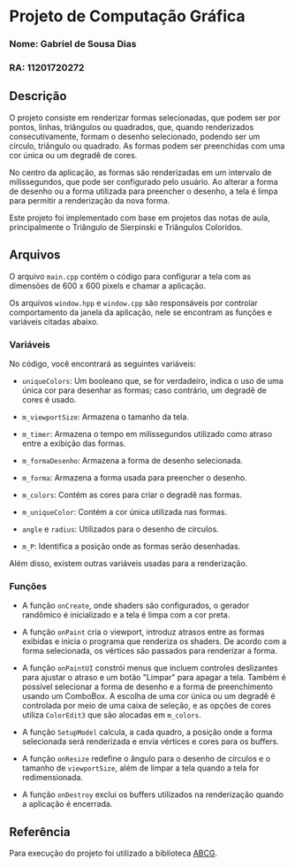 # Projeto de Computação Gráfica

### Nome: Gabriel de Sousa Dias
### RA: 11201720272

## Descrição

O projeto consiste em renderizar formas selecionadas, que podem ser por pontos, linhas, triângulos ou quadrados, que, quando renderizados consecutivamente, formam o desenho selecionado, podendo ser um círculo, triângulo ou quadrado. As formas podem ser preenchidas com uma cor única ou um degradê de cores.

No centro da aplicação, as formas são renderizadas em um intervalo de milissegundos, que pode ser configurado pelo usuário. Ao alterar a forma de desenho ou a forma utilizada para preencher o desenho, a tela é limpa para permitir a renderização da nova forma.

Este projeto foi implementado com base em projetos das notas de aula, principalmente o Triângulo de Sierpinski e Triângulos Coloridos.

## Arquivos

O arquivo `main.cpp` contém o código para configurar a tela com as dimensões de 600 x 600 pixels e chamar a aplicação.

Os arquivos `window.hpp` e `window.cpp` são responsáveis por controlar comportamento da janela da aplicação, nele se encontram as funções e variáveis citadas abaixo. 

### Variáveis

No código, você encontrará as seguintes variáveis:

- `uniqueColors`: Um booleano que, se for verdadeiro, indica o uso de uma única cor para desenhar as formas; caso contrário, um degradê de cores é usado.

- `m_viewportSize`: Armazena o tamanho da tela.

- `m_timer`: Armazena o tempo em milissegundos utilizado como atraso entre a exibição das formas.

- `m_formaDesenho`: Armazena a forma de desenho selecionada.

- `m_forma`: Armazena a forma usada para preencher o desenho.

- `m_colors`: Contém as cores para criar o degradê nas formas.

- `m_uniqueColor`: Contém a cor única utilizada nas formas.

- `angle` e `radius`: Utilizados para o desenho de círculos.

- `m_P`: Identifica a posição onde as formas serão desenhadas.

Além disso, existem outras variáveis usadas para a renderização.

### Funções

- A função `onCreate`, onde shaders são configurados, o gerador randômico é inicializado e a tela é limpa com a cor preta.

- A função `onPaint` cria o viewport, introduz atrasos entre as formas exibidas e inicia o programa que renderiza os shaders. De acordo com a forma selecionada, os vértices são passados para renderizar a forma.

- A função `onPaintUI` constrói menus que incluem controles deslizantes para ajustar o atraso e um botão "Limpar" para apagar a tela. Também é possível selecionar a forma de desenho e a forma de preenchimento usando um ComboBox. A escolha de uma cor única ou um degradê é controlada por meio de uma caixa de seleção, e as opções de cores utiliza `ColorEdit3` que são alocadas em `m_colors`.

- A função `SetupModel` calcula, a cada quadro, a posição onde a forma selecionada será renderizada e envia vértices e cores para os buffers.

- A função `onResize` redefine o ângulo para o desenho de círculos e o tamanho de `viewportSize`, além de limpar a tela quando a tela for redimensionada.

- A função `onDestroy` exclui os buffers utilizados na renderização quando a aplicação é encerrada.

## Referência

Para execução do projeto foi utilizado a biblioteca [ABCG](https://github.com/hbatagelo/abcg).
